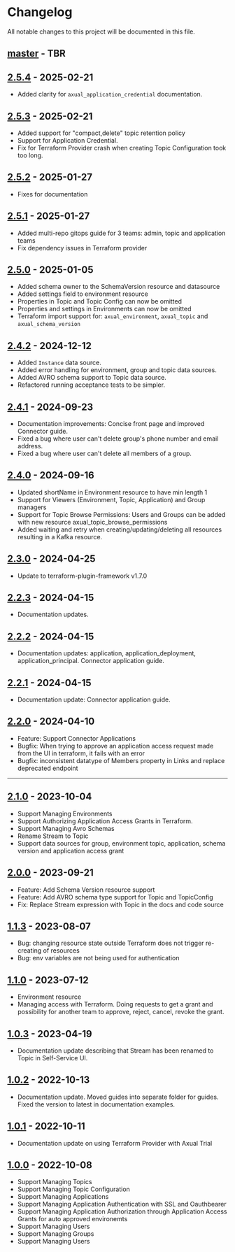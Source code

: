 # Changelog

All notable changes to this project will be documented in this file.

## [master](https://github.com/Axual/terraform-provider-axual/blob/master) - TBR
## [2.5.4](https://github.com/Axual/terraform-provider-axual/releases/tag/v2.5.4) - 2025-02-21
* Added clarity for `axual_application_credential` documentation.

## [2.5.3](https://github.com/Axual/terraform-provider-axual/releases/tag/v2.5.3) - 2025-02-21
* Added support for "compact,delete" topic retention policy
* Support for Application Credential.
* Fix for Terraform Provider crash when creating Topic Configuration took too long.

## [2.5.2](https://github.com/Axual/terraform-provider-axual/releases/tag/v2.5.2) - 2025-01-27
* Fixes for documentation

## [2.5.1](https://github.com/Axual/terraform-provider-axual/releases/tag/v2.5.1) - 2025-01-27
* Added multi-repo gitops guide for 3 teams: admin, topic and application teams
* Fix dependency issues in Terraform provider

## [2.5.0](https://github.com/Axual/terraform-provider-axual/releases/tag/v2.5.0) - 2025-01-05
* Added schema owner to the SchemaVersion resource and datasource
* Added settings field to environment resource
* Properties in Topic and Topic Config can now be omitted
* Properties and settings in Environments can now be omitted
* Terraform import support for: `axual_environment`, `axual_topic` and `axual_schema_version`

## [2.4.2](https://github.com/Axual/terraform-provider-axual/releases/tag/2.4.2) - 2024-12-12
* Added `Instance` data source.
* Added error handling for environment, group and topic data sources.
* Added AVRO schema support to Topic data source.
* Refactored running acceptance tests to be simpler.

## [2.4.1](https://github.com/Axual/terraform-provider-axual/releases/tag/v2.4.1) - 2024-09-23
* Documentation improvements: Concise front page and improved Connector guide.
* Fixed a bug where user can't delete group's phone number and email address.
* Fixed a bug where user can't delete all members of a group.

## [2.4.0](https://github.com/Axual/terraform-provider-axual/releases/tag/v2.4.0) - 2024-09-16
* Updated shortName in Environment resource to have min length 1
* Support for Viewers (Environment, Topic, Application) and Group managers
* Support for Topic Browse Permissions: Users and Groups can be added with new resource axual_topic_browse_permissions
* Added waiting and retry when creating/updating/deleting all resources resulting in a Kafka resource.

## [2.3.0](https://github.com/Axual/terraform-provider-axual/releases/tag/v2.3.0) - 2024-04-25
* Update to terraform-plugin-framework v1.7.0

## [2.2.3](https://github.com/Axual/terraform-provider-axual/releases/tag/v2.2.3) - 2024-04-15
* Documentation updates.

## [2.2.2](https://github.com/Axual/terraform-provider-axual/releases/tag/v2.2.2) - 2024-04-15
* Documentation updates: application, application_deployment, application_principal. Connector application guide.

## [2.2.1](https://github.com/Axual/terraform-provider-axual/releases/tag/v2.2.1) - 2024-04-15
* Documentation update: Connector application guide.

## [2.2.0](https://github.com/Axual/terraform-provider-axual/releases/tag/v2.2.0) - 2024-04-10
* Feature: Support Connector Applications
* Bugfix: When trying to approve an application access request made from the UI in terraform, it fails with an error
* Bugfix: inconsistent datatype of Members property in Links and replace deprecated endpoint
---
## [2.1.0](https://github.com/Axual/terraform-provider-axual/releases/tag/v2.1.0) - 2023-10-04
* Support Managing Environments
* Support Authorizing Application Access Grants in Terraform.
* Support Managing Avro Schemas
* Rename Stream to Topic
* Support data sources for group, environment topic, application, schema version and application access grant

## [2.0.0](https://github.com/Axual/terraform-provider-axual/releases/tag/v2.0.0) - 2023-09-21
* Feature: Add Schema Version resource support
* Feature: Add AVRO schema type support for Topic and TopicConfig
* Fix: Replace Stream expression with Topic in the docs and code source

## [1.1.3](https://github.com/Axual/terraform-provider-axual/releases/tag/v1.1.3) - 2023-08-07
* Bug: changing resource state outside Terraform does not trigger re-creating of resources
* Bug: env variables are not being used for authentication

## [1.1.0](https://github.com/Axual/terraform-provider-axual/releases/tag/v1.1.0) - 2023-07-12
* Environment resource
* Managing access with Terraform. Doing requests to get a grant and possibility for another team to approve, reject, cancel, revoke the grant.


## [1.0.3](https://github.com/Axual/terraform-provider-axual/releases/tag/v1.0.3) - 2023-04-19
* Documentation update describing that Stream has been renamed to Topic in Self-Service UI.

## [1.0.2](https://github.com/Axual/terraform-provider-axual/releases/tag/v1.0.2) - 2022-10-13
* Documentation update. Moved guides into separate folder for guides. Fixed the version to latest in documentation examples.

## [1.0.1](https://github.com/Axual/terraform-provider-axual/releases/tag/v1.0.1) - 2022-10-11
* Documentation update on using Terraform Provider with Axual Trial

## [1.0.0](https://github.com/Axual/terraform-provider-axual/releases/tag/v1.0.0) - 2022-10-08
* Support Managing Topics
* Support Managing Topic Configuration 
* Support Managing Applications
* Support Managing Application Authentication with SSL and Oauthbearer
* Support Managing Application Authorization through Application Access Grants for auto approved environemts
* Support Managing Users
* Support Managing Groups
* Support Managing Users

